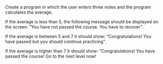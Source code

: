 Create a program in which the user enters three notes and the program calculates the average.

If the average is less than 5, the following message should be displayed on the screen: “You have not passed the course. You have to recover”.

If the average is between 5 and 7 it should show: “Congratulations! You have passed but you should continue practicing”.

If the average is higher than 7 it should show: “Congratulations! You have passed the course! Go to the next level now!
